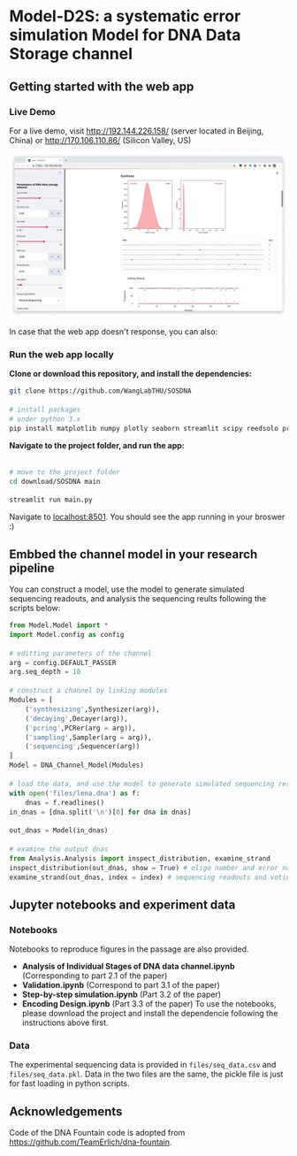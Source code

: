 # Model-D2S: a systematic error simulation Model for DNA Data Storage channel

## Getting started with the web app

### Live Demo
For a live demo, visit http://192.144.226.158/ (server located in Beijing, China) or http://170.106.110.86/ (Silicon Valley, US)

![app](https://github.com/WangLabTHU/SOSDNA/blob/main/webapp.jpg)

In case that the web app doesn't response, you can also:

### Run the web app locally 

**Clone or download this repository, and install the dependencies:**

```bash
git clone https://github.com/WangLabTHU/SOSDNA

# install packages
# under python 3.x
pip install matplotlib numpy plotly seaborn streamlit scipy reedsolo prettytable

```

**Navigate to the project folder,  and run the app:**

```bash

# move to the project folder
cd download/SOSDNA main

streamlit run main.py
```

Navigate to [localhost:8501](https://localhost:8501/). You should see the app running in your broswer :)

## Embbed the channel model in your research pipeline
You can construct a model, use the model to generate simulated sequencing readouts, and analysis the sequencing reults following the scripts below:
```python
from Model.Model import * 
import Model.config as config

# editting parameters of the channel
arg = config.DEFAULT_PASSER
arg.seq_depth = 10

# construct a channel by linking modules
Modules = [
    ('synthesizing',Synthesizer(arg)),
    ('decaying',Decayer(arg)),
    ('pcring',PCRer(arg = arg)),
    ('sampling',Sampler(arg = arg)),
    ('sequencing',Sequencer(arg))
]
Model = DNA_Channel_Model(Modules)

# load the data, and use the model to generate simulated sequencing results
with open('files/lena.dna') as f:
    dnas = f.readlines()
in_dnas = [dna.split('\n')[0] for dna in dnas]

out_dnas = Model(in_dnas)

# examine the output dnas
from Analysis.Analysis import inspect_distribution, examine_strand
inspect_distribution(out_dnas, show = True) # oligo number and error number distribution of the entire sequencing results
examine_strand(out_dnas, index = index) # sequencing readouts and voting result of a single sequence.

```

## Jupyter notebooks and experiment data
### Notebooks
Notebooks to reproduce figures in the passage are also provided. 
* **Analysis of Individual Stages of DNA data channel.ipynb** (Corresponding to part 2.1 of the paper)
* **Validation.ipynb** (Correspond to part 3.1 of the paper)
* **Step-by-step simulation.ipynb** (Part 3.2 of the paper)
* **Encoding Design.ipynb** (Part 3.3 of the paper)
To use the notebooks, please download the project and install the dependencie following the instructions above first.

### Data
The experimental sequencing data is provided in `files/seq_data.csv` and `files/seq_data.pkl`. Data in the two files are the same, 
the pickle file is just for fast loading in python scripts.

## Acknowledgements
Code of the DNA Fountain code is adopted from https://github.com/TeamErlich/dna-fountain.



